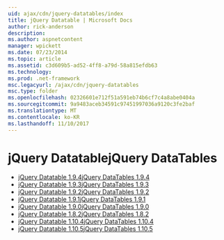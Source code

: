 ```yaml
---
uid: ajax/cdn/jquery-datatables/index
title: jQuery Datatable | Microsoft Docs
author: rick-anderson
description: 
ms.author: aspnetcontent
manager: wpickett
ms.date: 07/23/2014
ms.topic: article
ms.assetid: c3d609b5-ad52-4ff8-a79d-58a815efdb63
ms.technology: 
ms.prod: .net-framework
msc.legacyurl: /ajax/cdn/jquery-datatables
msc.type: folder
ms.openlocfilehash: 02326601e712f51a591eb74b6cf7c4a8abe0404a
ms.sourcegitcommit: 9a9483aceb34591c97451997036a9120c3fe2baf
ms.translationtype: MT
ms.contentlocale: ko-KR
ms.lasthandoff: 11/10/2017
---
```

<a name="jquery-datatables"></a><span data-ttu-id="27578-102">jQuery Datatable</span><span class="sxs-lookup"><span data-stu-id="27578-102">jQuery DataTables</span></span>
====================
- [<span data-ttu-id="27578-103">jQuery Datatable 1.9.4</span><span class="sxs-lookup"><span data-stu-id="27578-103">jQuery DataTables 1.9.4</span></span>](cdnjquerydatatables194.md)
- [<span data-ttu-id="27578-104">jQuery Datatable 1.9.3</span><span class="sxs-lookup"><span data-stu-id="27578-104">jQuery DataTables 1.9.3</span></span>](cdnjquerydatatables193.md)
- [<span data-ttu-id="27578-105">jQuery Datatable 1.9.2</span><span class="sxs-lookup"><span data-stu-id="27578-105">jQuery DataTables 1.9.2</span></span>](cdnjquerydatatables192.md)
- [<span data-ttu-id="27578-106">jQuery Datatable 1.9.1</span><span class="sxs-lookup"><span data-stu-id="27578-106">jQuery DataTables 1.9.1</span></span>](cdnjquerydatatables191.md)
- [<span data-ttu-id="27578-107">jQuery Datatable 1.9.0</span><span class="sxs-lookup"><span data-stu-id="27578-107">jQuery DataTables 1.9.0</span></span>](cdnjquerydatatables190.md)
- [<span data-ttu-id="27578-108">jQuery Datatable 1.8.2</span><span class="sxs-lookup"><span data-stu-id="27578-108">jQuery DataTables 1.8.2</span></span>](cdnjquerydatatables182.md)
- [<span data-ttu-id="27578-109">jQuery Datatable 1.10.4</span><span class="sxs-lookup"><span data-stu-id="27578-109">jQuery DataTables 1.10.4</span></span>](cdnjquerydatatables104.md)
- [<span data-ttu-id="27578-110">jQuery Datatable 1.10.5</span><span class="sxs-lookup"><span data-stu-id="27578-110">jQuery DataTables 1.10.5</span></span>](cdnjquerydatatables105.md)
